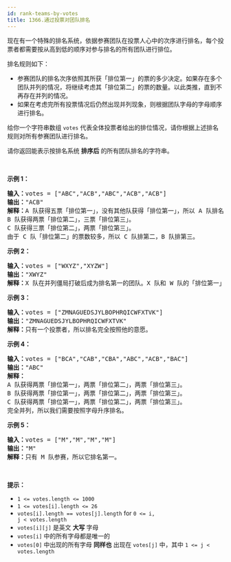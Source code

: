 ```yaml
---
id: rank-teams-by-votes
title: 1366.通过投票对团队排名
---
```

现在有一个特殊的排名系统，依据参赛团队在投票人心中的次序进行排名，每个投票者都需要按从高到低的顺序对参与排名的所有团队进行排位。

排名规则如下：


- 参赛团队的排名次序依照其所获「排位第一」的票的多少决定。如果存在多个团队并列的情况，将继续考虑其「排位第二」的票的数量。以此类推，直到不再存在并列的情况。
- 如果在考虑完所有投票情况后仍然出现并列现象，则根据团队字母的字母顺序进行排名。

给你一个字符串数组 <code>votes</code> 代表全体投票者给出的排位情况，请你根据上述排名规则对所有参赛团队进行排名。

请你返回能表示按排名系统 **排序后** 的所有团队排名的字符串。

 

**示例 1：**


<pre><strong>输入：</strong>votes = [&#34;ABC&#34;,&#34;ACB&#34;,&#34;ABC&#34;,&#34;ACB&#34;,&#34;ACB&#34;]<br/><strong>输出：</strong>&#34;ACB&#34;<br/><strong>解释：</strong>A 队获得五票「排位第一」，没有其他队获得「排位第一」，所以 A 队排名第一。<br/>B 队获得两票「排位第二」，三票「排位第三」。<br/>C 队获得三票「排位第二」，两票「排位第三」。<br/>由于 C 队「排位第二」的票数较多，所以 C 队排第二，B 队排第三。<br/></pre>

**示例 2：**


<pre><strong>输入：</strong>votes = [&#34;WXYZ&#34;,&#34;XYZW&#34;]<br/><strong>输出：</strong>&#34;XWYZ&#34;<br/><strong>解释：</strong>X 队在并列僵局打破后成为排名第一的团队。X 队和 W 队的「排位第一」票数一样，但是 X 队有一票「排位第二」，而 W 没有获得「排位第二」。 <br/></pre>

**示例 3：**


<pre><strong>输入：</strong>votes = [&#34;ZMNAGUEDSJYLBOPHRQICWFXTVK&#34;]<br/><strong>输出：</strong>&#34;ZMNAGUEDSJYLBOPHRQICWFXTVK&#34;<br/><strong>解释：</strong>只有一个投票者，所以排名完全按照他的意愿。<br/></pre>

**示例 4：**


<pre><strong>输入：</strong>votes = [&#34;BCA&#34;,&#34;CAB&#34;,&#34;CBA&#34;,&#34;ABC&#34;,&#34;ACB&#34;,&#34;BAC&#34;]<br/><strong>输出：</strong>&#34;ABC&#34;<br/><strong>解释：</strong> <br/>A 队获得两票「排位第一」，两票「排位第二」，两票「排位第三」。<br/>B 队获得两票「排位第一」，两票「排位第二」，两票「排位第三」。<br/>C 队获得两票「排位第一」，两票「排位第二」，两票「排位第三」。<br/>完全并列，所以我们需要按照字母升序排名。<br/></pre>

**示例 5：**


<pre><strong>输入：</strong>votes = [&#34;M&#34;,&#34;M&#34;,&#34;M&#34;,&#34;M&#34;]<br/><strong>输出：</strong>&#34;M&#34;<br/><strong>解释：</strong>只有 M 队参赛，所以它排名第一。<br/></pre>

 

**提示：**


- <code>1 &lt;= votes.length &lt;= 1000</code>
- <code>1 &lt;= votes[i].length &lt;= 26</code>
- <code>votes[i].length == votes[j].length</code> for <code>0 &lt;= i, j &lt; votes.length</code>
- <code>votes[i][j]</code> 是英文 **大写** 字母
- <code>votes[i]</code> 中的所有字母都是唯一的
- <code>votes[0]</code> 中出现的所有字母 **同样也** 出现在 <code>votes[j]</code> 中，其中 <code>1 &lt;= j &lt; votes.length</code>
